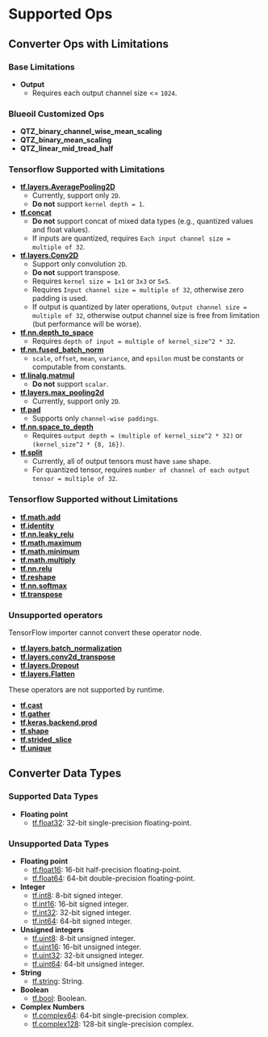 # Supported Ops
## Converter Ops with Limitations
### Base Limitations
- **Output**
    - Requires each output channel size <= `1024`.

### Blueoil Customized Ops
- **QTZ_binary_channel_wise_mean_scaling**
- **QTZ_binary_mean_scaling**
- **QTZ_linear_mid_tread_half**

### Tensorflow Supported with Limitations
- **[tf.layers.AveragePooling2D](https://www.tensorflow.org/versions/r1.15/api_docs/python/tf/layers/AveragePooling2D)**
    - Currently, support only `2D`.
    - **Do not** support `kernel depth = 1`.
- **[tf.concat](https://www.tensorflow.org/versions/r1.15/api_docs/python/tf/concat)**
    - **Do not** support concat of mixed data types (e.g., quantized values and float values).
    - If inputs are quantized, requires `Each input channel size = multiple of 32`.
- **[tf.layers.Conv2D](https://www.tensorflow.org/versions/r1.15/api_docs/python/tf/layers/Conv2D)**
    - Support only convolution `2D`.
    - **Do not** support transpose.
    - Requires `kernel size = 1x1` or `3x3` or `5x5`.
    - Requires `Input channel size = multiple of 32`, otherwise zero padding is used.
    - If output is quantized by later operations, `Output channel size = multiple of 32`, otherwise output channel size is free from limitation (but performance will be worse).
- **[tf.nn.depth_to_space](https://www.tensorflow.org/versions/r1.15/api_docs/python/tf/nn/depth_to_space)**
    - Requires `depth of input = multiple of kernel_size^2 * 32`.
- **[tf.nn.fused_batch_norm](https://www.tensorflow.org/versions/r1.15/api_docs/python/tf/nn/fused_batch_norm)**
    - `scale`, `offset`, `mean`, `variance`, and `epsilon` must be constants or computable from constants.
- **[tf.linalg.matmul](https://www.tensorflow.org/versions/r1.15/api_docs/python/tf/linalg/matmul)**
    - **Do not** support `scalar`.
- **[tf.layers.max_pooling2d](https://www.tensorflow.org/versions/r1.15/api_docs/python/tf/layers/max_pooling2d)**
     - Currently, support only `2D`.
- **[tf.pad](https://www.tensorflow.org/versions/r1.15/api_docs/python/tf/pad)**
    - Supports only `channel-wise paddings`.
- **[tf.nn.space_to_depth](https://www.tensorflow.org/versions/r1.15/api_docs/python/tf/nn/space_to_depth)**
    - Requires `output depth = (multiple of kernel_size^2 * 32)` or `(kernel_size^2 * {8, 16})`.
- **[tf.split](https://www.tensorflow.org/versions/r1.15/api_docs/python/tf/split)**
    - Currently, all of output tensors must have `same` shape.
    - For quantized tensor, requires `number of channel of each output tensor = multiple of 32`.

###  Tensorflow Supported without Limitations
- **[tf.math.add](https://www.tensorflow.org/versions/r1.15/api_docs/python/tf/math/add)**
- **[tf.identity](https://www.tensorflow.org/versions/r1.15/api_docs/python/tf/identity)**
- **[tf.nn.leaky_relu](https://www.tensorflow.org/versions/r1.15/api_docs/python/tf/nn/leaky_relu)**
- **[tf.math.maximum](https://www.tensorflow.org/versions/r1.15/api_docs/python/tf/math/maximum)**
- **[tf.math.minimum](https://www.tensorflow.org/versions/r1.15/api_docs/python/tf/math/minimum)**
- **[tf.math.multiply](https://www.tensorflow.org/versions/r1.15/api_docs/python/tf/math/multiply)**
- **[tf.nn.relu](https://www.tensorflow.org/versions/r1.15/api_docs/python/tf/nn/relu)**
- **[tf.reshape](https://www.tensorflow.org/versions/r1.15/api_docs/python/tf/reshape)**
- **[tf.nn.softmax](https://www.tensorflow.org/versions/r1.15/api_docs/python/tf/nn/softmax)**
- **[tf.transpose](https://www.tensorflow.org/versions/r1.15/api_docs/python/tf/transpose)**

 ### Unsupported operators 
TensorFlow importer cannot convert these operator node.
 - **[tf.layers.batch_normalization](https://www.tensorflow.org/versions/r1.15/api_docs/python/tf/layers/batch_normalization)**
 - **[tf.layers.conv2d_transpose](https://www.tensorflow.org/versions/r1.15/api_docs/python/tf/layers/conv2d_transpose)**
 - **[tf.layers.Dropout](https://www.tensorflow.org/versions/r1.15/api_docs/python/tf/layers/Dropout)**
 - **[tf.layers.Flatten](https://www.tensorflow.org/versions/r1.15/api_docs/python/tf/layers/Flatten)**
 
These operators are not supported by runtime.
-  **[tf.cast](https://www.tensorflow.org/versions/r1.15/api_docs/python/tf/cast)**
- **[tf.gather](https://www.tensorflow.org/versions/r1.15/api_docs/python/tf/gather)**
- **[tf.keras.backend.prod](https://www.tensorflow.org/versions/r1.15/api_docs/python/tf/keras/backend/prod)**
- **[tf.shape](https://www.tensorflow.org/versions/r1.15/api_docs/python/tf/shape)**
- **[tf.strided_slice](https://www.tensorflow.org/versions/r1.15/api_docs/python/tf/strided_slice)**
- **[tf.unique](https://www.tensorflow.org/versions/r1.15/api_docs/python/tf/unique)**

## Converter Data Types
### Supported Data Types
- **Floating point**
    - [tf.float32](https://www.tensorflow.org/api_docs/python/tf#float32): 32-bit single-precision floating-point.

### Unsupported Data Types
- **Floating point**
    - [tf.float16](https://www.tensorflow.org/api_docs/python/tf#float16): 16-bit half-precision floating-point.
    - [tf.float64](https://www.tensorflow.org/api_docs/python/tf#float64): 64-bit double-precision floating-point.
- **Integer**
    - [tf.int8](https://www.tensorflow.org/api_docs/python/tf#int8): 8-bit signed integer.
    - [tf.int16](https://www.tensorflow.org/api_docs/python/tf#int16): 16-bit signed integer.
    - [tf.int32](https://www.tensorflow.org/api_docs/python/tf#int32): 32-bit signed integer.
    - [tf.int64](https://www.tensorflow.org/api_docs/python/tf#int64): 64-bit signed integer.
- **Unsigned integers**
    - [tf.uint8](https://www.tensorflow.org/api_docs/python/tf#uint8): 8-bit unsigned integer.
    - [tf.uint16](https://www.tensorflow.org/api_docs/python/tf#uint16): 16-bit unsigned integer.
    - [tf.uint32](https://www.tensorflow.org/api_docs/python/tf#uint32): 32-bit unsigned integer.
    - [tf.uint64](https://www.tensorflow.org/api_docs/python/tf#uint64): 64-bit unsigned integer.
- **String**
    - [tf.string](https://www.tensorflow.org/api_docs/python/tf#string): String.
- **Boolean**
    - [tf.bool](https://www.tensorflow.org/api_docs/python/tf#bool): Boolean.
- **Complex Numbers**
    - [tf.complex64](https://www.tensorflow.org/api_docs/python/tf#complex64): 64-bit single-precision complex.
    - [tf.complex128](https://www.tensorflow.org/api_docs/python/tf#complex128): 128-bit single-precision complex.
